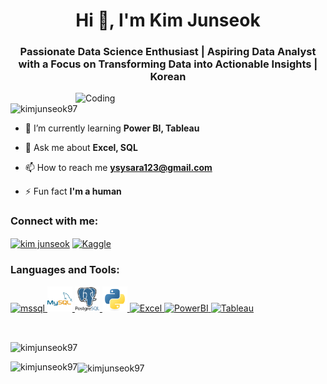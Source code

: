 <h1 align="center">Hi 👋, I'm Kim Junseok</h1>
<h3 align="center">Passionate Data Science Enthusiast | Aspiring Data Analyst with a Focus on Transforming Data into Actionable Insights | Korean</h3>

<img align="right" alt="Coding" width="400" src="https://miro.medium.com/v2/resize:fit:900/1*YCrp0Z8mAOe2IUV9XmlEDw.gif">

<p align="left"> <img src="https://komarev.com/ghpvc/?username=kimjunseok97&label=Profile%20views&color=0e75b6&style=flat" alt="kimjunseok97" /> </p>

- 🌱 I’m currently learning **Power BI, Tableau**

- 💬 Ask me about **Excel, SQL**

- 📫 How to reach me **ysysara123@gmail.com**

- ⚡ Fun fact **I'm a human**

<h3 align="left">Connect with me:</h3>
<p align="left">
<a href="https://linkedin.com/in/kim junseok" target="blank"><img align="center" src="https://raw.githubusercontent.com/rahuldkjain/github-profile-readme-generator/master/src/images/icons/Social/linked-in-alt.svg" alt="kim junseok" height="30" width="40" /></a>
<a href="https://kaggle.com/" target="blank">
  <img align="center" src="https://raw.githubusercontent.com/rahuldkjain/github-profile-readme-generator/master/src/images/icons/Social/kaggle.svg" alt="Kaggle" height="30" width="40" />
</a>


<h3 align="left">Languages and Tools:</h3>
<p align="left">
  <a href="https://www.microsoft.com/en-us/sql-server" target="_blank" rel="noreferrer">
    <img src="https://www.svgrepo.com/show/303229/microsoft-sql-server-logo.svg" alt="mssql" width="40" height="40"/>
  </a>
  <a href="https://www.mysql.com/" target="_blank" rel="noreferrer">
    <img src="https://raw.githubusercontent.com/devicons/devicon/master/icons/mysql/mysql-original-wordmark.svg" alt="mysql" width="40" height="40"/>
  </a>
  <a href="https://www.postgresql.org" target="_blank" rel="noreferrer">
    <img src="https://raw.githubusercontent.com/devicons/devicon/master/icons/postgresql/postgresql-original-wordmark.svg" alt="postgresql" width="40" height="40"/>
  </a>
  <a href="https://www.python.org" target="_blank" rel="noreferrer">
    <img src="https://raw.githubusercontent.com/devicons/devicon/master/icons/python/python-original.svg" alt="python" width="40" height="40"/>
  </a>
  <a href="https://www.microsoft.com/en-us/microsoft-365/excel" target="_blank" rel="noreferrer">
    <img src="https://www.svgrepo.com/show/452066/ms-excel.svg" alt="Excel" width="40" height="40"/>
  </a>
  <a href="https://www.microsoft.com/en-us/power-platform/products/power-bi" target="_blank" rel="noreferrer">
    <img src="https://powerbi.microsoft.com/pictures/shared/social/social-default-image.png" alt="PowerBI" width="40" height="40"/>
  </a>
  <a href="https://www.tableau.com/trial/tableau-software?d=7013y000002ExxpAAC&nc=7013y000002EykIAAS&utm_content=7013y000002ExxpAAC&utm_source=google&utm_medium=paid_search&utm_campaign=21198912846&utm_adgroup=159894453726&utm_term=tableau&utm_matchtype=e&gad_source=1&gclid=CjwKCAjwvKi4BhABEiwAH2gcwy0L16HrhmJoBYEZ3mwA90yc_nM4jGjDZ3bHz81fCK2dbDYIVZqAqRoC9JEQAvD_BwE&gclsrc=aw.ds" target="_blank" rel="noreferrer">
    <img src="https://www.svgrepo.com/show/354428/tableau-icon.svg" alt="Tableau" width="40" height="40"/>
  </a>
</p>

&nbsp;
<p><img align="center" src="https://github-readme-stats.vercel.app/api/top-langs?username=kimjunseok97&show_icons=true&locale=en&layout=compact" alt="kimjunseok97" /></p>

<p> <img align="left" src="https://github-readme-stats.vercel.app/api?username=kimjunseok97&show_icons=true&locale=en" alt="kimjunseok97" /></p>

<p> <img align="center" src="https://github-readme-streak-stats.herokuapp.com/?user=kimjunseok97&" alt="kimjunseok97" /></p>
